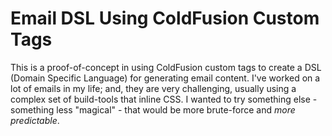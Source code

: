 
# Email DSL Using ColdFusion Custom Tags

This is a proof-of-concept in using ColdFusion custom tags to create a DSL (Domain Specific Language) for generating email content. I've worked on a lot of emails in my life; and, they are very challenging, usually using a complex set of build-tools that inline CSS. I wanted to try something else - something less "magical" - that would be more brute-force and _more predictable_.

